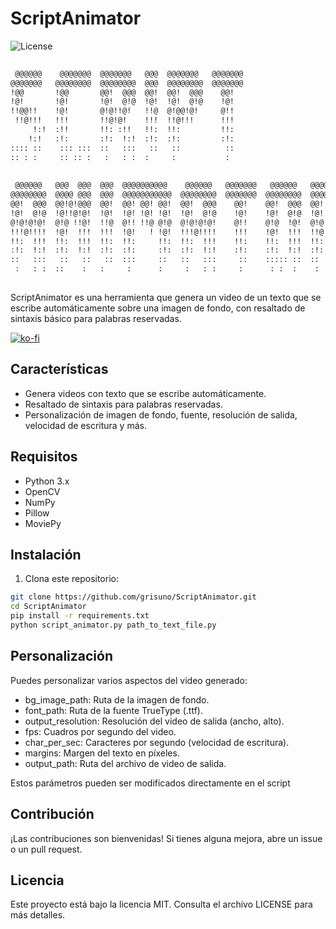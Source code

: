 # ScriptAnimator
![License](https://img.shields.io/github/license/grisuno/LazyOwn?style=flat-square)

```sh
                                                                             
 @@@@@@    @@@@@@@  @@@@@@@   @@@  @@@@@@@   @@@@@@@                         
@@@@@@@   @@@@@@@@  @@@@@@@@  @@@  @@@@@@@@  @@@@@@@                         
!@@       !@@       @@!  @@@  @@!  @@!  @@@    @@!                           
!@!       !@!       !@!  @!@  !@!  !@!  @!@    !@!                           
!!@@!!    !@!       @!@!!@!   !!@  @!@@!@!     @!!                           
 !!@!!!   !!!       !!@!@!    !!!  !!@!!!      !!!                           
     !:!  :!!       !!: :!!   !!:  !!:         !!:                           
    !:!   :!:       :!:  !:!  :!:  :!:         :!:                           
:::: ::    ::: :::  ::   :::   ::   ::          ::                           
:: : :     :: :: :   :   : :  :     :           :                            
                                                                             
                                                                             
 @@@@@@   @@@  @@@  @@@  @@@@@@@@@@    @@@@@@   @@@@@@@   @@@@@@   @@@@@@@   
@@@@@@@@  @@@@ @@@  @@@  @@@@@@@@@@@  @@@@@@@@  @@@@@@@  @@@@@@@@  @@@@@@@@  
@@!  @@@  @@!@!@@@  @@!  @@! @@! @@!  @@!  @@@    @@!    @@!  @@@  @@!  @@@  
!@!  @!@  !@!!@!@!  !@!  !@! !@! !@!  !@!  @!@    !@!    !@!  @!@  !@!  @!@  
@!@!@!@!  @!@ !!@!  !!@  @!! !!@ @!@  @!@!@!@!    @!!    @!@  !@!  @!@!!@!   
!!!@!!!!  !@!  !!!  !!!  !@!   ! !@!  !!!@!!!!    !!!    !@!  !!!  !!@!@!    
!!:  !!!  !!:  !!!  !!:  !!:     !!:  !!:  !!!    !!:    !!:  !!!  !!: :!!   
:!:  !:!  :!:  !:!  :!:  :!:     :!:  :!:  !:!    :!:    :!:  !:!  :!:  !:!  
::   :::   ::   ::   ::  :::     ::   ::   :::     ::    ::::: ::  ::   :::  
 :   : :  ::    :   :     :      :     :   : :     :      : :  :    :   : :  
                                                                             
```

ScriptAnimator es una herramienta que genera un video de un texto que se escribe automáticamente sobre una imagen de fondo, con resaltado de sintaxis básico para palabras reservadas.

[![ko-fi](https://ko-fi.com/img/githubbutton_sm.svg)](https://ko-fi.com/Y8Y2Z73AV)

## Características

- Genera videos con texto que se escribe automáticamente.
- Resaltado de sintaxis para palabras reservadas.
- Personalización de imagen de fondo, fuente, resolución de salida, velocidad de escritura y más.

## Requisitos

- Python 3.x
- OpenCV
- NumPy
- Pillow
- MoviePy

## Instalación

1. Clona este repositorio:

```bash
git clone https://github.com/grisuno/ScriptAnimator.git
cd ScriptAnimator
pip install -r requirements.txt
python script_animator.py path_to_text_file.py
```

## Personalización
Puedes personalizar varios aspectos del video generado:

- bg_image_path: Ruta de la imagen de fondo.
- font_path: Ruta de la fuente TrueType (.ttf).
- output_resolution: Resolución del video de salida (ancho, alto).
- fps: Cuadros por segundo del video.
- char_per_sec: Caracteres por segundo (velocidad de escritura).
- margins: Margen del texto en píxeles.
- output_path: Ruta del archivo de video de salida.

Estos parámetros pueden ser modificados directamente en el script

## Contribución
¡Las contribuciones son bienvenidas! Si tienes alguna mejora, abre un issue o un pull request.

## Licencia
Este proyecto está bajo la licencia MIT. Consulta el archivo LICENSE para más detalles.
